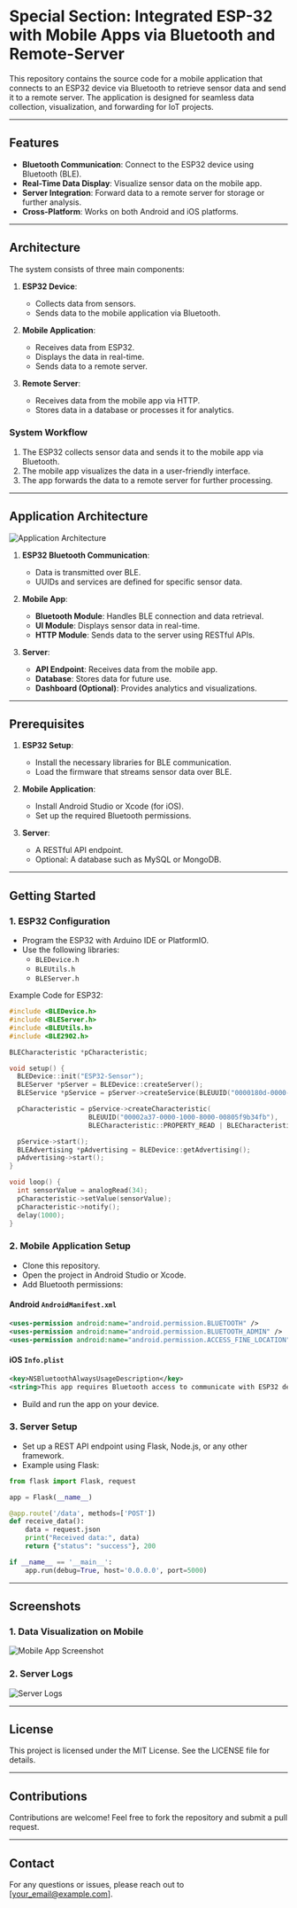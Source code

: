 # Special Section: Integrated ESP-32 with Mobile Apps via Bluetooth and Remote-Server

This repository contains the source code for a mobile application that connects to an ESP32 device via Bluetooth to retrieve sensor data and send it to a remote server. The application is designed for seamless data collection, visualization, and forwarding for IoT projects.

---

## Features

- **Bluetooth Communication**: Connect to the ESP32 device using Bluetooth (BLE).
- **Real-Time Data Display**: Visualize sensor data on the mobile app.
- **Server Integration**: Forward data to a remote server for storage or further analysis.
- **Cross-Platform**: Works on both Android and iOS platforms.

---

## Architecture

The system consists of three main components:

1. **ESP32 Device**:
   - Collects data from sensors.
   - Sends data to the mobile application via Bluetooth.

2. **Mobile Application**:
   - Receives data from ESP32.
   - Displays the data in real-time.
   - Sends data to a remote server.

3. **Remote Server**:
   - Receives data from the mobile app via HTTP.
   - Stores data in a database or processes it for analytics.

### System Workflow

1. The ESP32 collects sensor data and sends it to the mobile app via Bluetooth.
2. The mobile app visualizes the data in a user-friendly interface.
3. The app forwards the data to a remote server for further processing.

---

## Application Architecture

![Application Architecture](https://via.placeholder.com/800x400.png?text=Application+Architecture)

1. **ESP32 Bluetooth Communication**:
   - Data is transmitted over BLE.
   - UUIDs and services are defined for specific sensor data.

2. **Mobile App**:
   - **Bluetooth Module**: Handles BLE connection and data retrieval.
   - **UI Module**: Displays sensor data in real-time.
   - **HTTP Module**: Sends data to the server using RESTful APIs.

3. **Server**:
   - **API Endpoint**: Receives data from the mobile app.
   - **Database**: Stores data for future use.
   - **Dashboard (Optional)**: Provides analytics and visualizations.

---

## Prerequisites

1. **ESP32 Setup**:
   - Install the necessary libraries for BLE communication.
   - Load the firmware that streams sensor data over BLE.

2. **Mobile Application**:
   - Install Android Studio or Xcode (for iOS).
   - Set up the required Bluetooth permissions.

3. **Server**:
   - A RESTful API endpoint.
   - Optional: A database such as MySQL or MongoDB.

---

## Getting Started

### 1. ESP32 Configuration
- Program the ESP32 with Arduino IDE or PlatformIO.
- Use the following libraries:
  - `BLEDevice.h`
  - `BLEUtils.h`
  - `BLEServer.h`

Example Code for ESP32:
```cpp
#include <BLEDevice.h>
#include <BLEServer.h>
#include <BLEUtils.h>
#include <BLE2902.h>

BLECharacteristic *pCharacteristic;

void setup() {
  BLEDevice::init("ESP32-Sensor");
  BLEServer *pServer = BLEDevice::createServer();
  BLEService *pService = pServer->createService(BLEUUID("0000180d-0000-1000-8000-00805f9b34fb"));

  pCharacteristic = pService->createCharacteristic(
                    BLEUUID("00002a37-0000-1000-8000-00805f9b34fb"),
                    BLECharacteristic::PROPERTY_READ | BLECharacteristic::PROPERTY_NOTIFY);

  pService->start();
  BLEAdvertising *pAdvertising = BLEDevice::getAdvertising();
  pAdvertising->start();
}

void loop() {
  int sensorValue = analogRead(34);
  pCharacteristic->setValue(sensorValue);
  pCharacteristic->notify();
  delay(1000);
}
```

### 2. Mobile Application Setup
- Clone this repository.
- Open the project in Android Studio or Xcode.
- Add Bluetooth permissions:

#### Android `AndroidManifest.xml`
```xml
<uses-permission android:name="android.permission.BLUETOOTH" />
<uses-permission android:name="android.permission.BLUETOOTH_ADMIN" />
<uses-permission android:name="android.permission.ACCESS_FINE_LOCATION" />
```

#### iOS `Info.plist`
```xml
<key>NSBluetoothAlwaysUsageDescription</key>
<string>This app requires Bluetooth access to communicate with ESP32 devices.</string>
```

- Build and run the app on your device.

### 3. Server Setup
- Set up a REST API endpoint using Flask, Node.js, or any other framework.
- Example using Flask:
```python
from flask import Flask, request

app = Flask(__name__)

@app.route('/data', methods=['POST'])
def receive_data():
    data = request.json
    print("Received data:", data)
    return {"status": "success"}, 200

if __name__ == '__main__':
    app.run(debug=True, host='0.0.0.0', port=5000)
```

---

## Screenshots

### 1. Data Visualization on Mobile
![Mobile App Screenshot](https://via.placeholder.com/400x800.png?text=Mobile+App+Screenshot)

### 2. Server Logs
![Server Logs](https://via.placeholder.com/800x400.png?text=Server+Logs)

---

## License
This project is licensed under the MIT License. See the LICENSE file for details.

---

## Contributions
Contributions are welcome! Feel free to fork the repository and submit a pull request.

---

## Contact
For any questions or issues, please reach out to [your_email@example.com].

